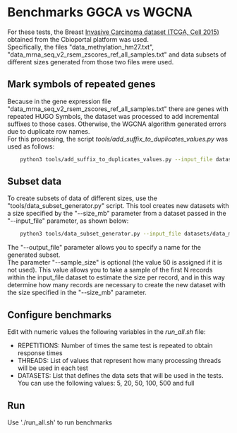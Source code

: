 # Benchmarks GGCA vs WGCNA

For these tests, the Breast [Invasive Carcinoma dataset (TCGA, Cell 2015)](https://www.cbioportal.org/study/summary?id=br) obtained from the Cbioportal platform was used.  
Specifically, the files "data_methylation_hm27.txt", "data_mrna_seq_v2_rsem_zscores_ref_all_samples.txt" and data subsets of different sizes generated from those two files were used.

## Mark symbols of repeated genes

Because in the gene expression file "data_mrna_seq_v2_rsem_zscores_ref_all_samples.txt" there are genes with repeated HUGO Symbols, the dataset was processed to add incremental suffixes to those cases. Otherwise, the WGCNA algorithm generated errors due to duplicate row names.  
For this processing, the script *tools/add_suffix_to_duplicates_values.py* was used as follows:

``` bash
    python3 tools/add_suffix_to_duplicates_values.py --input_file datasets/data_mrna_seq_v2_rsem_zscores_ref_all_samples.txt --output_file datasets/data_mrna_seq_v2_rsem_zscores_ref_all_samples_repaired.txt
```

## Subset data

To create subsets of data of different sizes, use the "tools/data_subset_generator.py" script. This tool creates new datasets with a size specified by the "--size_mb" parameter from a dataset passed in the "--input_file" parameter, as shown below:  

``` bash
    python3 tools/data_subset_generator.py --input_file datasets/data_mrna_seq_v2_rsem_zscores_ref_all_samples_repaired.txt --output_file datasets/ejemplo_50mb.tsv --size_mb 50 --sample_size 10
```

The "--output_file" parameter allows you to specify a name for the generated subset.  
The parameter "--sample_size" is optional (the value 50 is assigned if it is not used). This value allows you to take a sample of the first N records within the input_file dataset to estimate the size per record, and in this way determine how many records are necessary to create the new dataset with the size specified in the "--size_mb" parameter.  

## Configure benchmarks

Edit with numeric values the following variables in the *run_all.sh* file:

- REPETITIONS: Number of times the same test is repeated to obtain response times
- THREADS: List of values ​​that represent how many processing threads will be used in each test
- DATASETS: List that defines the data sets that will be used in the tests. You can use the following values: 5, 20, 50, 100, 500 and full

## Run

Use './run_all.sh' to run benchmarks
